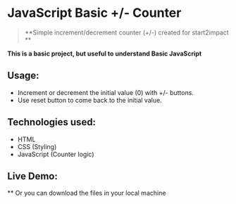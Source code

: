 # JavaScript Basic +/- Counter
> **Simple increment/decrement counter (+/-) created for start2impact **

**This is a basic project, but useful to understand Basic JavaScript**

## Usage:
-  Increment or decrement the initial value (0) with +/- buttons.
-  Use reset button to come back to the initial value.

## Technologies used:
- HTML
- CSS (Styling)
- JavaScript (Counter logic)

## Live Demo:
> 
** Or you can download the files in your local machine

